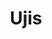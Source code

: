 ---
layout: uji
title: Ujis
permalink: /ujis/
nav:
  order: 3
  tooltip: Interested in buying some Lambda Merch?
---